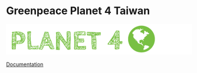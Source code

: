 # Greenpeace Planet 4 Taiwan

![Planet4](./planet4.png)

[Documentation](https://support.greenpeace.org/planet4/nro-customization/deployment)
